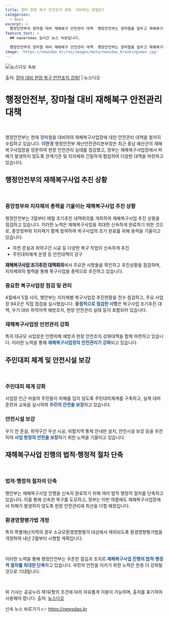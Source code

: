 ```yaml
---
title: 장마 현장 복구 안전조치 강화  대비하는 방법은?
categories:
  - News
excerpt: >
  행정안전부의 장마철 대비 재해복구 안전관리 대책  행정안전부는 장마철을 앞두고 재해복구사업장에 대한 안전관리…
feature_text: >
  ## navernews 실시간 뉴스 속보입니다.

  행정안전부의 장마철 대비 재해복구 안전관리 대책  행정안전부는 장마철을 앞두고 재해복구사업장에 대한 안전관리…
image: 'https://newsdao.kr/res/images/meta/newsdao_breakingnews.jpg'
---
```


![뉴스다오 속보](https://newsdao.kr/res/images/meta/newsdao_breakingnews.jpg)

<p>출처: <a href="https://newsdao.kr/4375" rel="dofollow">장마 대비 현장 복구 안전조치 강화!</a> | 뉴스다오</p>

<h1>행정안전부, 장마철 대비 재해복구 안전관리 대책</h1>
<p data-ke-size="size16">&nbsp;</p>
행정안전부는 현재 장마철을 대비하여 재해복구사업장에 대한 안전관리 대책을 철저히 수립하고 있습니다. <b><span style="color: #1a5490;">이한경</span></b> 행정안전부 재난안전관리본부장은 최근 충남 예산군의 재해복구사업장을 방문하여 현장 안전관리 실태를 점검했고, 정부는 재해복구사업장에서 피해가 발생하지 않도록 관계기관 및 지자체와 긴밀하게 협업하여 다양한 대책을 마련하고 있습니다.
<h2 data-ke-size="size26">행정안전부의 재해복구사업 추진 상황</h2>
<p data-ke-size="size16">&nbsp;</p>
<h3>중앙정부와 지자체의 총력을 기울이는 재해복구사업 추진 상황</h3>
행정안전부는 3월부터 매월 조기추진 대책회의를 개최하여 재해복구사업 추진 상황을 점검하고 있습니다. 이러한 노력은 재해복구사업을 최대한 신속하게 완료하기 위한 것으로, 중앙정부와 지자체가 함께 참여하여 복구사업의 조기 완료를 위해 총력을 기울이고 있습니다.
<ul>
  <li>하천 준설과 취약구간 시공 등 다양한 복구 작업이 신속하게 추진</li>
  <li>주민대피체계 운영 등 안전대책이 강구</li>
</ul>
<b><span style="background-color: #21538527;">재해복구사업 조기추진 대책회의</span></b>에서 주요한 사항들을 확인하고 추진상황을 점검하며, 지자체와의 협력을 통해 복구사업을 총력으로 추진하고 있습니다.

<h3>중요한 복구사업장 점검 및 관리</h3>
4월에서 5월 사이, 행안부는 지자체별 복구사업장 추진현황을 전수 점검하고, 주요 사업장 94곳은 직접 점검을 실시했습니다. <b><span style="color: #1a5490;">중점적으로 점검한 사항</span></b>은 복구사업 조기추진 대책, 우기 대비 취약지역 예방조치, 현장 안전관리 실태 등이 포함되어 있습니다.

<h3>재해복구사업장 안전관리 강화</h3>
특히 대규모 사업장은 인명피해 예방과 현장 안전조치 강화대책을 함께 마련하고 있습니다. 이러한 노력을 통해 <b><span style="color: #1a5490;">재해복구사업장의 안전관리가 강화</span></b>되고 있습니다.
<h2 data-ke-size="size26">주민대피 체계 및 안전시설 보강</h2>
<p data-ke-size="size16">&nbsp;</p>
<h3>주민대피 체계 강화</h3>
사업장 인근 마을의 주민들이 피해를 입지 않도록 주민대피체계를 구축하고, 실제 대피훈련과 교육을 실시하여 <b><span style="color: #1a5490;">주민의 안전을 보장</span></b>하고 있습니다.

<h3>안전시설 보강</h3>
우기 전 준설, 취약구간 우선 시공, 위험지역 통제 안내판 설치, 안전시설 보강 등을 추진하여 <b><span style="color: #1a5490;">사업 현장의 안전을 보장</span></b>하기 위한 노력을 기울이고 있습니다.
<h2 data-ke-size="size26">재해복구사업 진행의 법적·행정적 절차 단축</h2>
<p data-ke-size="size16">&nbsp;</p>
<h3>법적·행정적 절차의 단축</h3>
행안부는 재해복구사업 진행을 신속히 완료하기 위해 여러 법적·행정적 절차를 단축하고 있습니다. 이를 통해 신속한 복구를 도모하고, 정부는 이번 여름에도 재해복구사업장에서 피해가 발생하지 않도록 현장 안전관리에 최선을 다할 예정입니다.
<h3>환경영향평가법 개정</h3>
특히 특별재난지역의 경우 소규모환경영향평가 대상에서 제외되도록 환경영향평가법을 개정하여 내년 2월부터 시행할 계획입니다.
<p data-ke-size="size16">&nbsp;</p>
이러한 노력을 통해 행정안전부는 꾸준한 점검과 조치로 <b><span style="color: #1a5490;">재해복구사업 진행의 법적·행정적 절차를 최대한 단축</span></b>하고 있습니다. 국민의 안전을 지키기 위한 노력은 한층 더 강화될 것으로 기대됩니다.
<p data-ke-size="size16">&nbsp;</p>
위 기사는 공공누리 제1유형의 조건에 따라 자유롭게 이용이 가능하며, 출처를 표기하여 사용해야 합니다.
출처: <a href="https://newsdao.kr/4375">뉴스다오</a> 

신속 뉴스 바로가기 👉 <a href="https://newsdao.kr" rel="dofollow">https://newsdao.kr</a>


